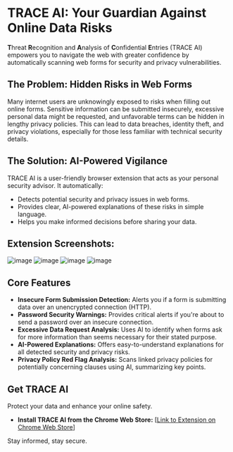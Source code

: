 # TRACE AI: Your Guardian Against Online Data Risks

**T**hreat **R**ecognition and **A**nalysis of **C**onfidential **E**ntries (TRACE AI) empowers you to navigate the web with greater confidence by automatically scanning web forms for security and privacy vulnerabilities.


## The Problem: Hidden Risks in Web Forms

Many internet users are unknowingly exposed to risks when filling out online forms. Sensitive information can be submitted insecurely, excessive personal data might be requested, and unfavorable terms can be hidden in lengthy privacy policies. This can lead to data breaches, identity theft, and privacy violations, especially for those less familiar with technical security details.

## The Solution: AI-Powered Vigilance

TRACE AI is a user-friendly browser extension that acts as your personal security advisor. It automatically:
*   Detects potential security and privacy issues in web forms.
*   Provides clear, AI-powered explanations of these risks in simple language.
*   Helps you make informed decisions before sharing your data.

## Extension Screenshots:
![image](https://github.com/user-attachments/assets/6723938e-e969-4d84-99f6-de5d0495fe21)
![image](https://github.com/user-attachments/assets/fd5a9638-8d07-4180-93b8-5d0087375525)
![image](https://github.com/user-attachments/assets/ad41b383-518e-4eee-a5ec-42b521c30e99)
![image](https://github.com/user-attachments/assets/e214242f-6169-4e74-b22a-fce40b73bc96)





## Core Features

*   **Insecure Form Submission Detection:** Alerts you if a form is submitting data over an unencrypted connection (HTTP).
*   **Password Security Warnings:** Provides critical alerts if you're about to send a password over an insecure connection.
*   **Excessive Data Request Analysis:** Uses AI to identify when forms ask for more information than seems necessary for their stated purpose.
*   **AI-Powered Explanations:** Offers easy-to-understand explanations for all detected security and privacy risks.
*   **Privacy Policy Red Flag Analysis:** Scans linked privacy policies for potentially concerning clauses using AI, summarizing key points.

## Get TRACE AI

Protect your data and enhance your online safety.

*   **Install TRACE AI from the Chrome Web Store:** [[Link to Extension on Chrome Web Store](https://chromewebstore.google.com/detail/trace-ai-threat-recogniti/dbppofaoofolphkbolchdoiopgmbcnhg?authuser=0&hl=en-GB)]

Stay informed, stay secure.
